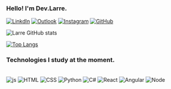 ### Hello! I'm Dev.Larre.

[![Linkdln](https://img.shields.io/badge/LinkedIn-0077B5?style=for-the-badge&logo=linkedin&logoColor=white)](https://www.linkedin.com/in/douglas-rodrigues-larré-a59637231/)
[![Outlook](https://img.shields.io/badge/Microsoft_Outlook-0078D4?style=for-the-badge&logo=microsoft-outlook&logoColor=white)](dev.larre@outlook.com)
[![Instagram](https://img.shields.io/badge/Instagram-E4405F?style=for-the-badge&logo=instagram&logoColor=white)](https://www.instagram.com/dev_larre)
[![GitHub](https://img.shields.io/badge/GitHub-100000?style=for-the-badge&logo=github&logoColor=white)](https://github.com/DevLarre)

![Larre GitHub stats](https://github-readme-stats.vercel.app/api?username=devlarre&show_count=6&theme=dracula_icons=true&theme=tokyonight)

[![Top Langs](https://github-readme-stats.vercel.app/api/top-langs/?username=DevLarre&layout=compact&langs_count=6&theme=dracula)](https://github.com/devlarre/github-readme-stats)

### Technologies I study at the moment.

<div style="display: inline_block"><br/>
    <img align="center" alt="js" src="https://img.shields.io/badge/JavaScript-F7DF1E?style=for-the-badge&logo=javascript&logoColor=black" />
    <img align="center" alt="HTML" src="https://img.shields.io/badge/HTML5-E34F26?style=for-the-badge&logo=html5&logoColor=white" />
    <img align="center" alt="CSS" src="https://img.shields.io/badge/CSS3-1572B6?style=for-the-badge&logo=css3&logoColor=white" />
    <img align="center" alt="Python" src="https://img.shields.io/badge/Python-3776AB?style=for-the-badge&logo=python&logoColor=white" />
    <img align="center" alt="C#" src="https://img.shields.io/badge/C%23-239120?style=for-the-badge&logo=c-sharp&logoColor=white" />
    <img align="center" alt="React" src="https://img.shields.io/badge/React-20232A?style=for-the-badge&logo=react&logoColor=61DAFB" />
    <img align="center" alt="Angular" src="https://img.shields.io/badge/Angular-DD0031?style=for-the-badge&logo=angular&logoColor=white" />
    <img align="center" alt="Node" src="https://img.shields.io/badge/Node.js-43853D?style=for-the-badge&logo=node.js&logoColor=white" />

</div>
